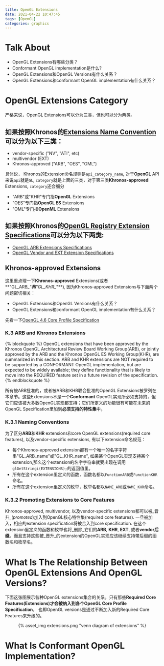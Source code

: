```yaml
---
title: OpenGL Extensions
date: 2021-04-22 10:47:45
tags: [OpenGL]
categories: graphics
---
```


# Talk About
- OpenGL Extensions有哪些分类？
- Conformant OpenGL implementation是什么?
- OpenGL Extensions和OpenGL Versions有什么关系？
- OpenGL Extensions和conformant OpenGL implementation有什么关系？

<!--more-->

# OpenGL Extensions Category
严格来说，OpenGL Extensions可以分为三类，但也可以分为两类。

## 如果按照Khronos的[Extensions Name Convention](https://www.khronos.org/registry/OpenGL/docs/rules.html#spec_naming)可以分为以下三类：

- vendor-specific ("NV", "ATI", etc)
- multivendor (EXT)
- Khronos-approved ("ARB", "OES", "OML")

具体说， Khronos的Extension命名规则是`api_category_name`, 对于**OpenGL** API来说`api`就是`GL`, `category`就是上面的三类，对于第三类**Khronos-approved** Extensions, `category`还会细分

- "ARB"或"KHR"专门指**OpenGL** Extensions
- "OES"专门指**OpenGL ES** Extensions
- "OML"专门指**OpenML** Extensions

## 如果按照Khronos的[OpenGL Registry Extension Specifications](https://www.khronos.org/registry/OpenGL/index_gl.php)可以分为以下两类:

- [OpenGL ARB Extensions Specifications](https://www.khronos.org/registry/OpenGL/index_gl.php#arbextspecs)
- [OpenGL Vendor and EXT Extension Specifications](https://www.khronos.org/registry/OpenGL/index_gl.php#arbextspecs)

## Khronos-approved Extensions
这里重点理一下**Khronos-approved** Extensions(或者**"GL\_ARB\_*"**和**"GL\_KHR\_*"**), 因为Khronos-approved Extensions与下面两个问题密切相关：

- OpenGL Extensions和OpenGL Versions有什么关系？
- OpenGL Extensions和conformant OpenGL implementation有什么关系？

先看一下[OpenGL 4.6 Core Profile Specification](https://www.khronos.org/registry/OpenGL/specs/gl/glspec46.core.pdf)
### K.3 ARB and Khronos Extensions

{% blockquote %}
OpenGL extensions that have been approved by the Khronos OpenGL Architectural Review Board Working Group(ARB), or jointly approved by the ARB and the Khronos OpenGL ES Working Group(KHR), are summarized in this section. ARB and KHR extensions are NOT required to be supported by a CONFORMANT OpenGL implementation, but are expected to be widely available; they define functionality that is likely to move into the REQUIRED feature set in a future revision of the specification.
{% endblockquote %}

所有被ARB批准的，或者被ARB和KHR联合批准的OpenGL Extensions被罗列在本章节。这些Extensions不是一个**Conformant** OpenGL实现所必须支持的，但它们应该被大多数OpenGL实现都支持；它们所定义的功能很有可能在未来的OpenGL Specification里加到**必须支持的特性集**中。

### K.3.1 Naming Conventions
为了区分**ARB**和**KHR** extensions和core OpenGL extensions(required core features), 以及vendor-specific extensions, 有以下extension命名规范：
- 每个Khronos-approved extension都有一个唯一的名字字符串"GL_ARB_name"或"GL_KHR_name", 如果某个OpenGL实现支持某个extension,那么这个extension的名字字符串就要出现在调用`glGetStringi(EXTENSIONS);`的返回值里。
- 所有在这个extension里定义的函数，函数名都以`FunctionARB`或`FunctionKHR`命名。
- 所有在这个extension里定义的枚举，枚举名都以`NAME_ARB`或`NAME_KHR`命名。


### K.3.2 Promoting Extensions to Core Features
Khronos-approved, multivendor, 以及vendor-specific extensions都可以被_晋升_(_promoted_)加入到OpenGL核心特性集(required core features). 一旦被加入，相应的extension specification将被合入到core specification. 在这个extension里定义的函数和枚举也将_删除_它们的**ARB**, **KHR**, **EXT**, 或者**vendor后缀**。而且支持这些被_晋升_的extension的OpenGL实现应该继续支持带后缀的函数名和枚举名。

# What Is The Relationship Between OpenGL Extensions And OpenGL Versions?
下面这张图展示各种OpenGL extensions集合的关系。只有那些**Required Core Features(Extensions)**才会被纳入到各个**OpenGL Core Profile Specification**， 也即OpenGL versions是通过不断加入新的Required Core Features来升级的。

<div align=center>{% asset_img extensions.png "venn diagram of extensions" %}</div>

# What Is Conformant OpenGL Implementation?

